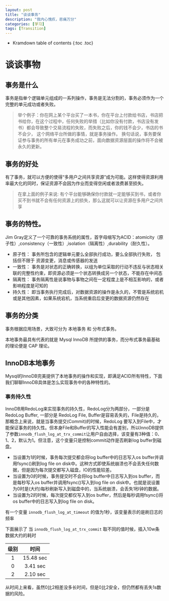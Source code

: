 ```yaml
---
layout: post
title: "谈谈事务"
description: "我内心愧疚，悲痛万分"
categories: [学习]
tags: [Transition]
---
```



* Kramdown table of contents
{:toc .toc}

# 谈谈事物

## 事务是什么

事务是指单个逻辑单元组成的一系列操作，事务是无法分割的，事务必须作为一个完整的单元成功或者失败。     

> 举个例子：你在网上某个平台买了一本书，你在平台上付款给书店，书店把书给你，在这个过程中，任何失败的举措（比如你没有付款，书店没有发书）都会导致整个交易流程的失败，而失败之后，你的钱不会少，书店的书不会少， 这个网络平台所做的事情，就是事务操作。 换句话说，事务要保证参与事务的所有单元在事务成功之前，面向数据资源层面的操作将不会被永久的更新。


## 事务的好处

有了事务，就可以方便的使得“多用户之间共享资源”成为可能。这样使得资源利用率最大化的同时，保证资源不会因为作业而变得空闲或者浪费甚至损失。


> 在拿上面的例子来说: 有个平台能够确保你付款就一定能够买到书，或者你买不到书就不会有任何资源上的损失，那么这就可以让资源在多用户之间共享      

## 事务的特性。  

Jim Gray定义了一个可靠的事务系统的属性，首字母缩写为ACID：atomicity（原子性）,consistency（一致性）,isolation（隔离性）,durability（耐久性）。     

* 原子性： 事务所包含的逻辑单元要么全部执行成功，要么全部执行失败， 包括但不限于 资源变更，消息或传感器的发送
* 一致性： 事务是对状态的正确转换，以组为单位采取的行动不违反与状态相关联的完整性约束，即资源必须是一个状态转换成另一个状态，不能存在中间态
* 隔离性： 事务隔离性是说事物与事物之间在一定程度上是不相互影响的，或者影响程度是可知的
* 持久性： 即当事务执行完成后，对数据资源的操作是永久的，不管是系统宕机或是其他因素，如果系统宕机，当系统重启后变更的数据资源仍然存在


## 事务的分类

事务根据应用场景，大致可分为 本地事务 和 分布式事务。   

本地事务最具有代表的就是 Mysql InnoDB 所提供的事务，而分布式事务最基础的理论便是 CAP 理论。

## InnoDB本地事务

Mysql的InnoDB完美提供了本地事务的操作和实现，即满足ACID所有特性，下面我们聊聊InnoDB具体是怎么实现事务中的各种特性的。


### 事务持久性

InnoDB用RedoLog来实现事务的持久性，RedoLog分为两部分，一部分是 RedoLog Buffer, 一部分是 RedoLog File, Buffer是容易丢失的，File是持久的，那概念上来说，就是当事务提交(Commit)的时候，RedoLog 要写入到File中，才能保证事务的持久性。但本身File和Buffer的写入性能会有差别，所以InnoDB提供了参数`innodb_flush_log_at_trx_commit`让用户自由选择，该变量有3种值：0、1、2，默认为1。但注意，这个变量只是控制commit动作是否刷新log buffer到磁盘。

* 当设置为1的时候，事务每次提交都会将log buffer中的日志写入os buffer并调用fsync()刷到log file on disk中。这种方式即使系统崩溃也不会丢失任何数据，但是因为每次提交都写入磁盘，IO的性能较差。
* 当设置为0的时候，事务提交时不会将log buffer中日志写入到os buffer，而是每秒写入os buffer并调用fsync()写入到log file on disk中。也就是说设置为0时是(大约)每秒刷新写入到磁盘中的，当系统崩溃，会丢失1秒钟的数据。
* 当设置为2的时候，每次提交都仅写入到os buffer，然后是每秒调用fsync()将os buffer中的日志写入到log file on disk。

有一个变量 `innodb_flush_log_at_timeout` 的值为1秒，该变量表示的是刷日志的频率

下面展示了 当 `innodb_flush_log_at_trx_commit` 取不同的值时候，插入10w条数据大约的耗时

|级别|时间|
|:---:|:--:|
|1| 15.48 sec |
|0| 3.41 sec |
|2| 2.10 sec |

从时间上来看，虽然0比2相差没多长时间，但是0比2安全，但仍然都有丢失1s数据的风险。    





